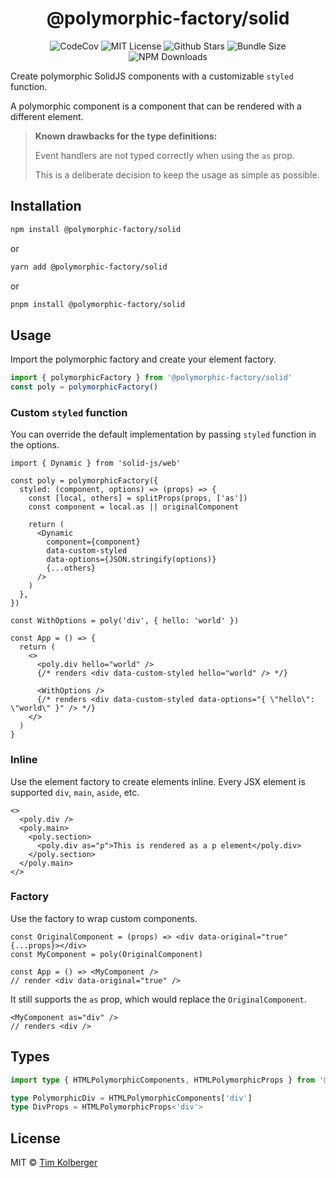 <h1 align="center">@polymorphic-factory/solid</h1>

<p align="center">
  <img alt="CodeCov" src="https://codecov.io/gh/chakra-ui/polymorphic/branch/main/graph/badge.svg?token=GISB4HXIK7"/>
  <img alt="MIT License" src="https://img.shields.io/github/license/chakra-ui/polymorphic"/>
  <img alt="Github Stars" src="https://badgen.net/github/stars/chakra-ui/polymorphic" />
  <img alt="Bundle Size" src="https://badgen.net/bundlephobia/minzip/@polymorphic-factory/solid"/>
  <img alt="NPM Downloads" src="https://img.shields.io/npm/dm/@polymorphic-factory/solid?style=flat"/>
</p>

Create polymorphic SolidJS components with a customizable `styled` function.

A polymorphic component is a component that can be rendered with a different element.

> **Known drawbacks for the type definitions:**
>
> Event handlers are not typed correctly when using the `as` prop.
>
> This is a deliberate decision to keep the usage as simple as possible.

## Installation

```bash
npm install @polymorphic-factory/solid
```

or

```bash
yarn add @polymorphic-factory/solid
```

or

```bash
pnpm install @polymorphic-factory/solid
```

## Usage

Import the polymorphic factory and create your element factory.

```ts
import { polymorphicFactory } from '@polymorphic-factory/solid'
const poly = polymorphicFactory()
```

### Custom `styled` function

You can override the default implementation by passing `styled` function in the options.

```tsx
import { Dynamic } from 'solid-js/web'

const poly = polymorphicFactory({
  styled: (component, options) => (props) => {
    const [local, others] = splitProps(props, ['as'])
    const component = local.as || originalComponent

    return (
      <Dynamic
        component={component}
        data-custom-styled
        data-options={JSON.stringify(options)}
        {...others}
      />
    )
  },
})

const WithOptions = poly('div', { hello: 'world' })

const App = () => {
  return (
    <>
      <poly.div hello="world" />
      {/* renders <div data-custom-styled hello="world" /> */}

      <WithOptions />
      {/* renders <div data-custom-styled data-options="{ \"hello\": \"world\" }" /> */}
    </>
  )
}
```

### Inline

Use the element factory to create elements inline.
Every JSX element is supported `div`, `main`, `aside`, etc.

```tsx
<>
  <poly.div />
  <poly.main>
    <poly.section>
      <poly.div as="p">This is rendered as a p element</poly.div>
    </poly.section>
  </poly.main>
</>
```

### Factory

Use the factory to wrap custom components.

```tsx
const OriginalComponent = (props) => <div data-original="true" {...props}></div>
const MyComponent = poly(OriginalComponent)

const App = () => <MyComponent />
// render <div data-original="true" />
```

It still supports the `as` prop, which would replace the `OriginalComponent`.

```tsx
<MyComponent as="div" />
// renders <div />
```

## Types

```ts
import type { HTMLPolymorphicComponents, HTMLPolymorphicProps } from '@polymorphic-factory/solid'

type PolymorphicDiv = HTMLPolymorphicComponents['div']
type DivProps = HTMLPolymorphicProps<'div'>
```

## License

MIT © [Tim Kolberger](https://github.com/timkolberger)
